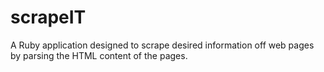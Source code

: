 # scrapeIT
A Ruby application designed to scrape desired information off web pages by parsing the HTML content of the pages.   
